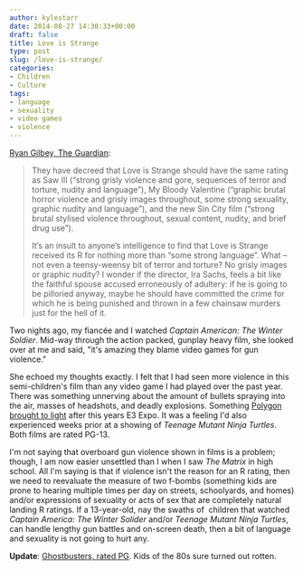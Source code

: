 ```yaml
---
author: kylestarr
date: 2014-08-27 14:30:33+00:00
draft: false
title: Love is Strange
type: post
slug: /love-is-strange/
categories:
- Children
- Culture
tags:
- language
- sexuality
- video games
- violence
---
```


[Ryan Gilbey, The Guardian](http://www.theguardian.com/commentisfree/2014/aug/27/love-strange-film-violence-torture):

> They have decreed that Love is Strange should have the same rating as Saw III (“strong grisly violence and gore, sequences of terror and torture, nudity and language”), My Bloody Valentine (“graphic brutal horror violence and grisly images throughout, some strong sexuality, graphic nudity and language”), and the new Sin City film (“strong brutal stylised violence throughout, sexual content, nudity, and brief drug use”).
>
> It’s an insult to anyone’s intelligence to find that Love is Strange received its R for nothing more than “some strong language”. What – not even a teensy-weensy bit of terror and torture? No grisly images or graphic nudity? I wonder if the director, Ira Sachs, feels a bit like the faithful spouse accused erroneously of adultery: if he is going to be pilloried anyway, maybe he should have committed the crime for which he is being punished and thrown in a few chainsaw murders just for the hell of it.

Two nights ago, my fiancée and I watched _Captain American: The Winter Soldier_. Mid-way through the action packed, gunplay heavy film, she looked over at me and said, "it's amazing they blame video games for gun violence."

She echoed my thoughts exactly. I felt that I had seen more violence in this semi-children's film than any video game I had played over the past year. There was something unnerving about the amount of bullets spraying into the air, masses of headshots, and deadly explosions. Something [Polygon brought to light](http://www.polygon.com/2014/6/10/5796650/e3-violence-supercut-video) after this years E3 Expo. It was a feeling I'd also experienced weeks prior at a showing of _Teenage Mutant Ninja Turtles_. Both films are rated PG-13.

I'm not saying that overboard gun violence shown in films is a problem; though, I am now easier unsettled than I when I saw _The Matrix_ in high school. All I'm saying is that if violence isn't the reason for an R rating, then we need to reevaluate the measure of two f-bombs (something kids are prone to hearing multiple times per day on streets, schoolyards, and homes) and/or expressions of sexuality or acts of sex that are completely natural landing R ratings. If a 13-year-old, nay the swaths of  children that watched _Captain America: The Winter Solider_ and/or _Teenage Mutant Ninja Turtles_, can handle lengthy gun battles and on-screen death, then a bit of language and sexuality is not going to hurt any.

**Update**: [Ghostbusters, rated PG](https://www.youtube.com/watch?v=SM-l_3RaYsk). Kids of the 80s sure turned out rotten.
